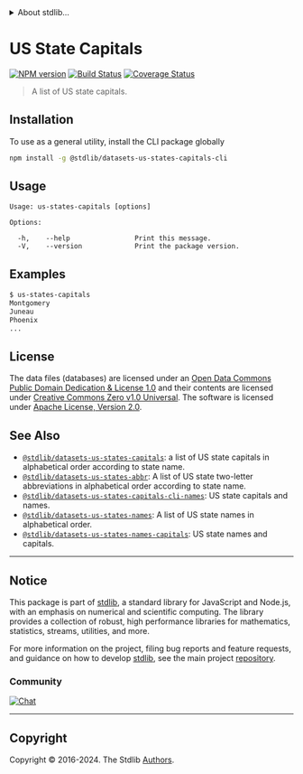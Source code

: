 <!--

@license Apache-2.0

Copyright (c) 2018 The Stdlib Authors.

Licensed under the Apache License, Version 2.0 (the "License");
you may not use this file except in compliance with the License.
You may obtain a copy of the License at

   http://www.apache.org/licenses/LICENSE-2.0

Unless required by applicable law or agreed to in writing, software
distributed under the License is distributed on an "AS IS" BASIS,
WITHOUT WARRANTIES OR CONDITIONS OF ANY KIND, either express or implied.
See the License for the specific language governing permissions and
limitations under the License.

-->


<details>
  <summary>
    About stdlib...
  </summary>
  <p>We believe in a future in which the web is a preferred environment for numerical computation. To help realize this future, we've built stdlib. stdlib is a standard library, with an emphasis on numerical and scientific computation, written in JavaScript (and C) for execution in browsers and in Node.js.</p>
  <p>The library is fully decomposable, being architected in such a way that you can swap out and mix and match APIs and functionality to cater to your exact preferences and use cases.</p>
  <p>When you use stdlib, you can be absolutely certain that you are using the most thorough, rigorous, well-written, studied, documented, tested, measured, and high-quality code out there.</p>
  <p>To join us in bringing numerical computing to the web, get started by checking us out on <a href="https://github.com/stdlib-js/stdlib">GitHub</a>, and please consider <a href="https://opencollective.com/stdlib">financially supporting stdlib</a>. We greatly appreciate your continued support!</p>
</details>

# US State Capitals

[![NPM version][npm-image]][npm-url] [![Build Status][test-image]][test-url] [![Coverage Status][coverage-image]][coverage-url] <!-- [![dependencies][dependencies-image]][dependencies-url] -->

> A list of US state capitals.









<section class="cli">



<section class="installation">

## Installation

To use as a general utility, install the CLI package globally

```bash
npm install -g @stdlib/datasets-us-states-capitals-cli
```

</section>

<!-- CLI usage documentation. -->

<section class="usage">

## Usage

```text
Usage: us-states-capitals [options]

Options:

  -h,    --help                Print this message.
  -V,    --version             Print the package version.
```

</section>

<!-- /.usage -->

<section class="examples">

## Examples

```bash
$ us-states-capitals
Montgomery
Juneau
Phoenix
...
```

</section>

<!-- /.examples -->

</section>

<!-- /.cli -->

<!-- <license> -->

## License

The data files (databases) are licensed under an [Open Data Commons Public Domain Dedication & License 1.0][pddl-1.0] and their contents are licensed under [Creative Commons Zero v1.0 Universal][cc0]. The software is licensed under [Apache License, Version 2.0][apache-license].

<!-- </license> -->

<!-- Section for related `stdlib` packages. Do not manually edit this section, as it is automatically populated. -->

<section class="related">

## See Also

-   <span class="package-name">[`@stdlib/datasets-us-states-capitals`][@stdlib/datasets-us-states-capitals]</span><span class="delimiter">: </span><span class="description">a list of US state capitals in alphabetical order according to state name.</span>
-   <span class="package-name">[`@stdlib/datasets-us-states-abbr`][@stdlib/datasets/us-states-abbr]</span><span class="delimiter">: </span><span class="description">A list of US state two-letter abbreviations in alphabetical order according to state name.</span>
-   <span class="package-name">[`@stdlib/datasets-us-states-capitals-cli-names`][@stdlib/datasets/us-states-capitals-names]</span><span class="delimiter">: </span><span class="description">US state capitals and names.</span>
-   <span class="package-name">[`@stdlib/datasets-us-states-names`][@stdlib/datasets/us-states-names]</span><span class="delimiter">: </span><span class="description">A list of US state names in alphabetical order.</span>
-   <span class="package-name">[`@stdlib/datasets-us-states-names-capitals`][@stdlib/datasets/us-states-names-capitals]</span><span class="delimiter">: </span><span class="description">US state names and capitals.</span>

</section>

<!-- /.related -->

<!-- Section for all links. Make sure to keep an empty line after the `section` element and another before the `/section` close. -->


<section class="main-repo" >

* * *

## Notice

This package is part of [stdlib][stdlib], a standard library for JavaScript and Node.js, with an emphasis on numerical and scientific computing. The library provides a collection of robust, high performance libraries for mathematics, statistics, streams, utilities, and more.

For more information on the project, filing bug reports and feature requests, and guidance on how to develop [stdlib][stdlib], see the main project [repository][stdlib].

### Community

[![Chat][chat-image]][chat-url]

---

## Copyright

Copyright &copy; 2016-2024. The Stdlib [Authors][stdlib-authors].

</section>

<!-- /.stdlib -->

<!-- Section for all links. Make sure to keep an empty line after the `section` element and another before the `/section` close. -->

<section class="links">

[npm-image]: http://img.shields.io/npm/v/@stdlib/datasets-us-states-capitals-cli.svg
[npm-url]: https://npmjs.org/package/@stdlib/datasets-us-states-capitals-cli

[test-image]: https://github.com/stdlib-js/datasets-us-states-capitals@v0.2.0/actions/workflows/test.yml/badge.svg?branch=v0.2.0
[test-url]: https://github.com/stdlib-js/datasets-us-states-capitals@v0.2.0/actions/workflows/test.yml?query=branch:v0.2.0

[coverage-image]: https://img.shields.io/codecov/c/github/stdlib-js/datasets-us-states-capitals@v0.2.0/main.svg
[coverage-url]: https://codecov.io/github/stdlib-js/datasets-us-states-capitals@v0.2.0?branch=main

<!--

[dependencies-image]: https://img.shields.io/david/stdlib-js/datasets-us-states-capitals@v0.2.0.svg
[dependencies-url]: https://david-dm.org/stdlib-js/datasets-us-states-capitals@v0.2.0/main

-->

[chat-image]: https://img.shields.io/gitter/room/stdlib-js/stdlib.svg
[chat-url]: https://app.gitter.im/#/room/#stdlib-js_stdlib:gitter.im

[stdlib]: https://github.com/stdlib-js/stdlib

[stdlib-authors]: https://github.com/stdlib-js/stdlib/graphs/contributors

[cli-section]: https://github.com/stdlib-js/datasets-us-states-capitals@v0.2.0#cli
[cli-url]: https://github.com/stdlib-js/datasets-us-states-capitals@v0.2.0/tree/cli
[@stdlib/datasets-us-states-capitals]: https://github.com/stdlib-js/datasets-us-states-capitals@v0.2.0/tree/main

[umd]: https://github.com/umdjs/umd
[es-module]: https://developer.mozilla.org/en-US/docs/Web/JavaScript/Guide/Modules

[deno-url]: https://github.com/stdlib-js/datasets-us-states-capitals@v0.2.0/tree/deno
[deno-readme]: https://github.com/stdlib-js/datasets-us-states-capitals@v0.2.0/blob/deno/README.md
[umd-url]: https://github.com/stdlib-js/datasets-us-states-capitals@v0.2.0/tree/umd
[umd-readme]: https://github.com/stdlib-js/datasets-us-states-capitals@v0.2.0/blob/umd/README.md
[esm-url]: https://github.com/stdlib-js/datasets-us-states-capitals@v0.2.0/tree/esm
[esm-readme]: https://github.com/stdlib-js/datasets-us-states-capitals@v0.2.0/blob/esm/README.md
[branches-url]: https://github.com/stdlib-js/datasets-us-states-capitals@v0.2.0/blob/main/branches.md

[pddl-1.0]: http://opendatacommons.org/licenses/pddl/1.0/

[cc0]: https://creativecommons.org/publicdomain/zero/1.0

[apache-license]: https://www.apache.org/licenses/LICENSE-2.0

<!-- <related-links> -->

[@stdlib/datasets/us-states-abbr]: https://github.com/stdlib-js/datasets-us-states-abbr

[@stdlib/datasets/us-states-capitals-names]: https://github.com/stdlib-js/datasets-us-states-capitals@v0.2.0-names

[@stdlib/datasets/us-states-names]: https://github.com/stdlib-js/datasets-us-states-names

[@stdlib/datasets/us-states-names-capitals]: https://github.com/stdlib-js/datasets-us-states-names-capitals

<!-- </related-links> -->

</section>

<!-- /.links -->
